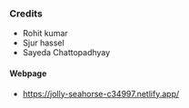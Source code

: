 ### Credits

- Rohit kumar
- Sjur hassel
- Sayeda Chattopadhyay

#### Webpage

- https://jolly-seahorse-c34997.netlify.app/
